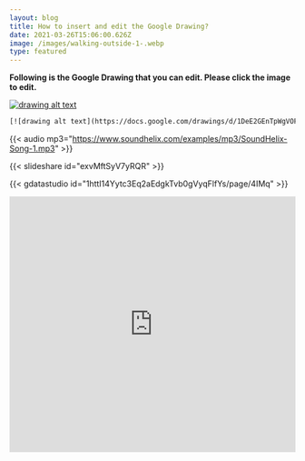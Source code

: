 ```yaml
---
layout: blog
title: How to insert and edit the Google Drawing?
date: 2021-03-26T15:06:00.626Z
image: /images/walking-outside-1-.webp
type: featured 
---
```

**Following is the Google Drawing that you can edit. Please click the image to edit.**

[![drawing alt text](https://docs.google.com/drawings/d/1DeE2GEnTpWgVOF4N9RTFcLU-BbCsVe1Hzytaf92ODcw/export/png)](https://docs.google.com/drawings/d/1DeE2GEnTpWgVOF4N9RTFcLU-BbCsVe1Hzytaf92ODcw/edit "Click to view/edit Drawing")

```html
[![drawing alt text](https://docs.google.com/drawings/d/1DeE2GEnTpWgVOF4N9RTFcLU-BbCsVe1Hzytaf92ODcw/export/png)](https://docs.google.com/drawings/d/1DeE2GEnTpWgVOF4N9RTFcLU-BbCsVe1Hzytaf92ODcw/edit "Click to view/edit Drawing")
```

{{< audio mp3="https://www.soundhelix.com/examples/mp3/SoundHelix-Song-1.mp3" >}}

{{< slideshare id="exvMftSyV7yRQR" >}}

{{< gdatastudio id="1httI14Yytc3Eq2aEdgkTvb0gVyqFlfYs/page/4IMq" >}}

<iframe width="100%" height="450" src="https://datastudio.google.com/embed/reporting/1a7XPppFYOll2MpgEROgLmFtyNespJ0l3/page/DhMr" frameborder="0" style="border:0" allowfullscreen></iframe>